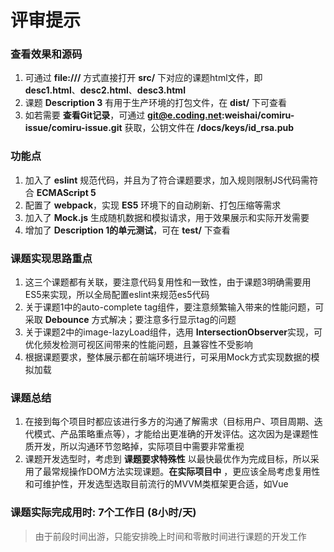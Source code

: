 # 评审提示

### 查看效果和源码
1. 可通过 **file:///** 方式直接打开 **src/** 下对应的课题html文件，即<br/> **desc1.html**、**desc2.html**、**desc3.html**
2. 课题 **Description 3** 有用于生产环境的打包文件，在 **dist/** 下可查看
3. 如若需要 **查看Git记录**，可通过 **git@e.coding.net:weishai/comiru-issue/comiru-issue.git** 获取，公钥文件在 **/docs/keys/id_rsa.pub**

### 功能点
1. 加入了 **eslint** 规范代码，并且为了符合课题要求，加入规则限制JS代码需符合 **ECMAScript 5**
2. 配置了 **webpack**，实现 **ES5** 环境下的自动刷新、打包压缩等需求
3. 加入了 **Mock.js** 生成随机数据和模拟请求，用于效果展示和实际开发需要
4. 增加了 **Description 1的单元测试**，可在 **test/** 下查看

### 课题实现思路重点
1. 这三个课题都有关联，要注意代码复用性和一致性，由于课题3明确需要用ES5来实现，所以全局配置eslint来规范es5代码
2. 关于课题1中的auto-complete tag组件，要注意频繁输入带来的性能问题，可采取 **Debounce** 方式解决；要注意多行显示tag的问题
3. 关于课题2中的image-lazyLoad组件，选用 **IntersectionObserver**实现，可优化频发检测可视区间带来的性能问题，且兼容性不受影响
4. 根据课题要求，整体展示都在前端环境进行，可采用Mock方式实现数据的模拟加载

### 课题总结
1. 在接到每个项目时都应该进行多方的沟通了解需求（目标用户、项目周期、迭代模式、产品策略重点等），才能给出更准确的开发评估。这次因为是课题性质开发，所以沟通环节忽略掉，实际项目中需要非常重视
2. 课题开发选型时，考虑到 **课题要求特殊性** 以最快最优作为完成目标，所以采用了最常规操作DOM方法实现课题。**在实际项目中** ，更应该全局考虑复用性和可维护性，开发选型选取目前流行的MVVM类框架更合适，如Vue

### 课题实际完成用时: 7个工作日 (8小时/天)
> 由于前段时间出游，只能安排晚上时间和零散时间进行课题的开发工作